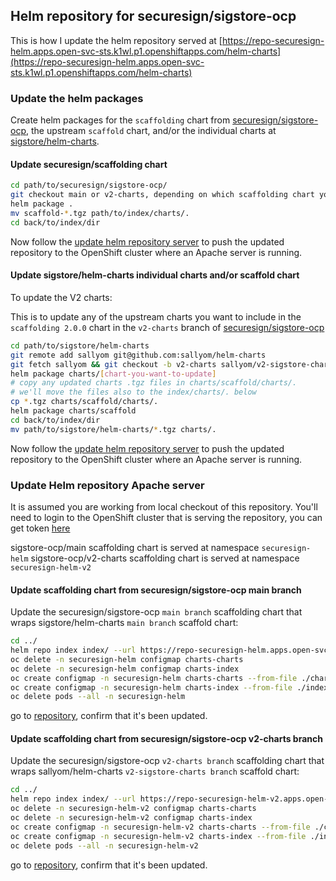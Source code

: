 ## Helm repository for securesign/sigstore-ocp

This is how I update the helm repository served at
[https://repo-securesign-helm.apps.open-svc-sts.k1wl.p1.openshiftapps.com/helm-charts](https://repo-securesign-helm.apps.open-svc-sts.k1wl.p1.openshiftapps.com/helm-charts)

### Update the helm packages

Create helm packages for the `scaffolding` chart from [securesign/sigstore-ocp](https://github.com/securesign/sigstore-ocp),
the upstream `scaffold` chart, and/or the individual charts at [sigstore/helm-charts](https://github.com/sigstore/helm-charts).

#### Update securesign/scaffolding chart

```bash
cd path/to/securesign/sigstore-ocp/
git checkout main or v2-charts, depending on which scaffolding chart you are updating
helm package .
mv scaffold-*.tgz path/to/index/charts/.
cd back/to/index/dir
```

Now follow the [update helm repository server](#update-helm-repository-server) to push the updated repository to the OpenShift cluster
where an Apache server is running.

#### Update sigstore/helm-charts individual charts and/or scaffold chart

To update the V2 charts:

This is to update any of the upstream charts you want to include in the `scaffolding 2.0.0` chart in the `v2-charts` branch of
[securesign/sigstore-ocp](https://github.com/securesign/sigstore-ocp/tree/v2-charts)

```bash
cd path/to/sigstore/helm-charts
git remote add sallyom git@github.com:sallyom/helm-charts
git fetch sallyom && git checkout -b v2-charts sallyom/v2-sigstore-charts
helm package charts/[chart-you-want-to-update]
# copy any updated charts .tgz files in charts/scaffold/charts/.
# we'll move the files also to the index/charts/. below
cp *.tgz charts/scaffold/charts/.
helm package charts/scaffold
cd back/to/index/dir
mv path/to/sigstore/helm-charts/*.tgz charts/.
```

Now follow the [update helm repository server](#update-helm-repository-server) to push the updated repository to the OpenShift cluster
where an Apache server is running.

### Update Helm repository Apache server

It is assumed you are working from local checkout of this repository.
You'll need to login to the OpenShift cluster that is serving the repository, you can get token
[here](https://oauth-openshift.apps.open-svc-sts.k1wl.p1.openshiftapps.com/oauth/token/display?code=sha256~UkZgpVvTCZshyAuvOgJEykzv_OjelSpEztyOQp8yshc&state=)

sigstore-ocp/main scaffolding chart is served at namespace `securesign-helm`
sigstore-ocp/v2-charts scaffolding chart is served at namespace `securesign-helm-v2`

#### Update scaffolding chart from securesign/sigstore-ocp main branch

Update the securesign/sigstore-ocp `main branch` scaffolding chart that wraps sigstore/helm-charts `main branch` scaffold chart:

```bash
cd ../
helm repo index index/ --url https://repo-securesign-helm.apps.open-svc-sts.k1wl.p1.openshiftapps.com/helm-charts
oc delete -n securesign-helm configmap charts-charts
oc delete -n securesign-helm configmap charts-index
oc create configmap -n securesign-helm charts-charts --from-file ./charts/
oc create configmap -n securesign-helm charts-index --from-file ./index.yaml
oc delete pods --all -n securesign-helm
```

go to [repository](https://repo-securesign-helm-v2.apps.open-svc-sts.k1wl.p1.openshiftapps.com/helm-charts),
confirm that it's been updated.

#### Update scaffolding chart from securesign/sigstore-ocp v2-charts branch

Update the securesign/sigstore-ocp `v2-charts branch` scaffolding chart that wraps sallyom/helm-charts `v2-sigstore-charts branch` scaffold chart:

```bash
cd ../
helm repo index index/ --url https://repo-securesign-helm-v2.apps.open-svc-sts.k1wl.p1.openshiftapps.com/helm-charts
oc delete -n securesign-helm-v2 configmap charts-charts
oc delete -n securesign-helm-v2 configmap charts-index
oc create configmap -n securesign-helm-v2 charts-charts --from-file ./charts/
oc create configmap -n securesign-helm-v2 charts-index --from-file ./index.yaml
oc delete pods --all -n securesign-helm-v2
```

go to [repository](https://repo-securesign-helm-v2.apps.open-svc-sts.k1wl.p1.openshiftapps.com/helm-charts),
confirm that it's been updated.
